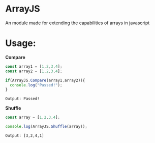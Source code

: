 # ArrayJS
An module made for extending the capabilities of arrays in javascript

# Usage:

**Compare**

```javascript
const array1 = [1,2,3,4];
const array2 = [1,2,3,4];

if(ArrayJS.Compare(array1,array2)){
  console.log("Passed!");
}

```

```
Output: Passed!
```

**Shuffle**

```javascript
const array = [1,2,3,4];

console.log(ArrayJS.Shuffle(array));

```

```
Output: [3,2,4,1]
```
